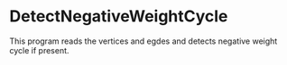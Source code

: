 # DetectNegativeWeightCycle
This program reads the vertices and egdes and detects negative weight cycle if present.
